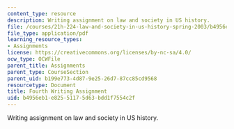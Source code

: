 ```yaml
---
content_type: resource
description: Writing assignment on law and society in US history.
file: /courses/21h-224-law-and-society-in-us-history-spring-2003/b4956eb1e82551175d63bdd1f7554c2f_lawandsocfouagnment503.pdf
file_type: application/pdf
learning_resource_types:
- Assignments
license: https://creativecommons.org/licenses/by-nc-sa/4.0/
ocw_type: OCWFile
parent_title: Assignments
parent_type: CourseSection
parent_uid: b199e773-4d87-9e25-26d7-87cc85cd9568
resourcetype: Document
title: Fourth Writing Assignment
uid: b4956eb1-e825-5117-5d63-bdd1f7554c2f
---
```

Writing assignment on law and society in US history.